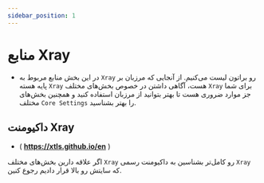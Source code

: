 ```yaml
---
sidebar_position: 1
---
```


# منابع Xray

- در این بخش منابع مربوط به `Xray` رو براتون لیست می‌کنیم. از آنجایی که مرزبان بر پایه هسته `Xray` هست، آگاهی داشتن در خصوص بخش‌های مختلف `Xray` برای شما جز موارد ضروری هست تا بهتر بتوانید از مرزبان استفاده کنید و همچنین بخش‌های مختلف `Core Settings` را بهتر بشناسید.

## داکیومنت Xray

- ( **https://xtls.github.io/en** )

اگر علاقه دارین بخش‌های مختلف `Xray` رو کامل‌تر بشناسین به داکیومنت رسمی `Xray` که سایتش رو بالا قرار دادیم رجوع کنین.

